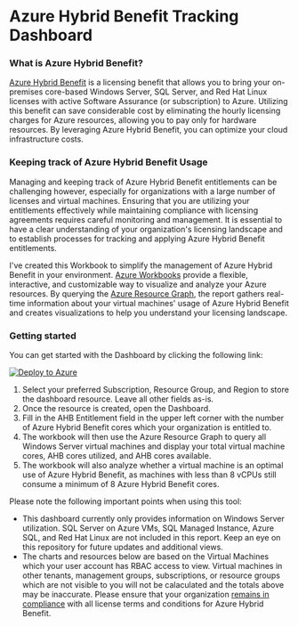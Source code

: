 # Azure Hybrid Benefit Tracking Dashboard

### What is Azure Hybrid Benefit?

[Azure Hybrid Benefit](https://azure.microsoft.com/en-gb/pricing/hybrid-benefit/) is a licensing benefit that allows you to bring your on-premises core-based Windows Server, SQL Server, and Red Hat Linux licenses with active Software Assurance (or subscription) to Azure. Utilizing this benefit can save considerable cost by eliminating the hourly licensing charges for Azure resources, allowing you to pay only for hardware resources. By leveraging Azure Hybrid Benefit, you can optimize your cloud infrastructure costs.

### Keeping track of Azure Hybrid Benefit Usage

Managing and keeping track of Azure Hybrid Benefit entitlements can be challenging however, especially for organizations with a large number of licenses and virtual machines. Ensuring that you are utilizing your entitlements effectively while maintaining compliance with licensing agreements requires careful monitoring and management. It is essential to have a clear understanding of your organization's licensing landscape and to establish processes for tracking and applying Azure Hybrid Benefit entitlements.

I've created this Workbook to simplify the management of Azure Hybrid Benefit in your environment. [Azure Workbooks](https://learn.microsoft.com/en-us/azure/azure-monitor/visualize/workbooks-overview) provide a flexible, interactive, and customizable way to visualize and analyze your Azure resources. By querying the [Azure Resource Graph](https://learn.microsoft.com/en-us/azure/governance/resource-graph/overview), the report gathers real-time information about your virtual machines' usage of Azure Hybrid Benefit and creates visualizations to help you understand your licensing landscape.

### Getting started

You can get started with the Dashboard by clicking the following link:

[![Deploy to Azure](https://aka.ms/deploytoazurebutton)](https://portal.azure.com/#create/Microsoft.Template/uri/https%3A%2F%2Fraw.githubusercontent.com%2Frlowellfl%2Fazure_workbooks%2Fmain%2Fhybrid_benefit_tracker_workbook.json)

1. Select your preferred Subscription, Resource Group, and Region to store the dashboard resource. Leave all other fields as-is.
2. Once the resource is created, open the Dashboard.
3. Fill in the AHB Entitlement field in the upper left corner with the number of Azure Hybrid Benefit cores which your organization is entitled to.
4. The workbook will then use the Azure Resource Graph to query all Windows Server virtual machines and display your total virtual machine cores, AHB cores utilized, and AHB cores available.
5. The workbook will also analyze whether a virtual machine is an optimal use of Azure Hybrid Benefit, as machines with less than 8 vCPUs still consume a minimum of 8 Azure Hybrid Benefit cores.

Please note the following important points when using this tool:

* This dashboard currently only provides information on Windows Server utilization. SQL Server on Azure VMs, SQL Managed Instance, Azure SQL, and Red Hat Linux are not included in this report. Keep an eye on this repository for future updates and additional views.
* The charts and resources below are based on the Virtual Machines which your user account has RBAC access to view. Virtual machines in other tenants, management groups, subscriptions, or resource groups which are not visible to you will not be calaculated and the totals above may be inaccurate. Please ensure that your organization [remains in compliance](https://learn.microsoft.com/en-us/windows-server/get-started/azure-hybrid-benefit?source=recommendations#how-to-maintain-compliance) with all license terms and conditions for Azure Hybrid Benefit.
